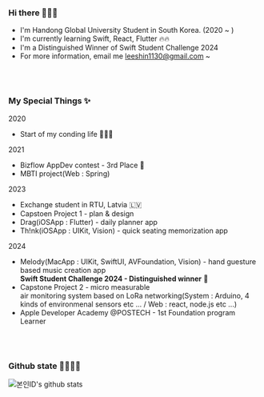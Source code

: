 
<div>
<h3> Hi there 👩🏻‍💻</h3>

* I'm Handong Global University Student in South Korea. (2020 ~ )
* I'm currently learning Swift, React, Flutter 🔥🔥
* I'm a Distinguished Winner of Swift Student Challenge 2024
* For more information, email me leeshin1130@gmail.com ~
  
</div>

<br>
<br>

### My Special Things ✨
2020 <br>
* Start of my conding life 👩🏻‍💻

2021 <br>
* Bizflow AppDev contest - 3rd Place 🥉
* MBTI project(Web : Spring)


2023 <br>
* Exchange student in RTU, Latvia 🇱🇻
* Capstoen Project 1 - plan & design
* Drag(iOSApp : Flutter) - daily planner app
* Th!nk(iOSApp : UIKit, Vision) - quick seating memorization app

2024 <br>
* Melody(MacApp : UIKit, SwiftUI, AVFoundation, Vision) - hand guesture based music creation app
<br> **Swift Student Challenge 2024 - Distinguished winner** 🍎
* Capstone Project 2 - micro measurable
<br> air monitoring system based on LoRa networking(System : Arduino, 4 kinds of environmenal sensors etc ... / Web : react, node.js etc ...)
* Apple Developer Academy @POSTECH - 1st Foundation program Learner

<br>
<br>

### Github state 🏃🏻‍♀️💨

![본인ID's github stats](https://github-readme-stats.vercel.app/api?username=LeeShinwon&show_icons=true)

